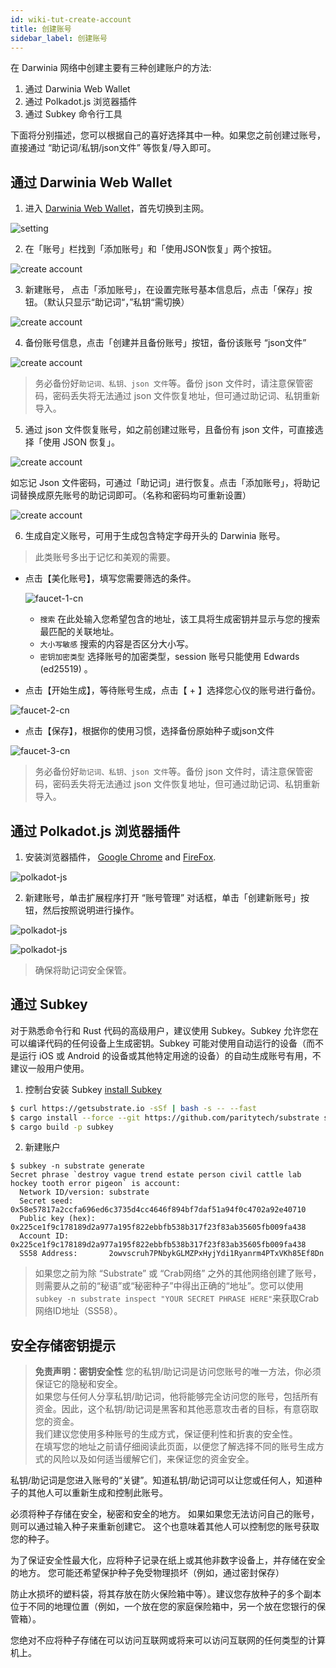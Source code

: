 ```yaml
---
id: wiki-tut-create-account
title: 创建账号
sidebar_label: 创建账号
---
```


在 Darwinia 网络中创建主要有三种创建账户的方法:

1. 通过 Darwinia Web Wallet
2. 通过 Polkadot.js 浏览器插件
3. 通过 Subkey 命令行工具

下面将分别描述，您可以根据自己的喜好选择其中一种。如果您之前创建过账号，直接通过 “助记词/私钥/json文件” 等恢复/导入即可。

## 通过 Darwinia Web Wallet

1. 进入 [Darwinia Web Wallet](https://apps.darwinia.network)，首先切换到主网。

![setting](assets/tut/create-account-0.png)

2. 在「账号」栏找到「添加账号」和「使用JSON恢复」两个按钮。

![create account](assets/tut/create-account-1.png)

3. 新建账号， 点击「添加账号」，在设置完账号基本信息后，点击「保存」按钮。（默认只显示“助记词“，”私钥“需切换）

![create account](assets/tut/create-account-2.png)

4. 备份账号信息，点击「创建并且备份账号」按钮，备份该账号 “json文件”

![create account](assets/tut/create-account-3.png)

> 务必备份好`助记词、私钥、json 文件`等。备份 json 文件时，请注意保管密码，密码丢失将无法通过 json 文件恢复地址，但可通过助记词、私钥重新导入。

5. 通过 json 文件恢复账号，如之前创建过账号，且备份有 json 文件，可直接选择「使用 JSON 恢复」。

![create account](assets/tut/create-account-4.png)

如忘记 Json 文件密码，可通过「助记词」进行恢复。点击「添加账号」，将助记词替换成原先账号的助记词即可。（名称和密码均可重新设置）

![create account](assets/tut/create-account-5.png)

6. 生成自定义账号，可用于生成包含特定字母开头的 Darwinia 账号。

  > 此类账号多出于记忆和美观的需要。

- 点击【美化账号】，填写您需要筛选的条件。

  ![faucet-1-cn](assets/tut/create-account-6.png)

  - `搜索` 在此处输入您希望包含的地址，该工具将生成密钥并显示与您的搜索最匹配的关联地址。
  - `大小写敏感` 搜索的内容是否区分大小写。
  - `密钥加密类型` 选择账号的加密类型，session 账号只能使用 Edwards (ed25519) 。

- 点击【开始生成】，等待账号生成，点击【 + 】选择您心仪的账号进行备份。

![faucet-2-cn](assets/tut/create-account-7.png)

- 点击【保存】，根据你的使用习惯，选择备份原始种子或json文件

![faucet-3-cn](assets/tut/create-account-8.png)

> 务必备份好`助记词、私钥、json 文件`等。备份 json 文件时，请注意保管密码，密码丢失将无法通过 json 文件恢复地址，但可通过助记词、私钥重新导入。


  <!--Polkadot.js 浏览器插件-->

## 通过 Polkadot.js 浏览器插件

1. 安装浏览器插件， [Google Chrome](https://chrome.google.com/webstore/detail/polkadot%7Bjs%7D-extension/mopnmbcafieddcagagdcbnhejhlodfdd?hl=en) and [FireFox](https://addons.mozilla.org/en-US/firefox/addon/polkadot-js-extension).

![polkadot-js](assets/polkadot-js-1-cn.png)

2. 新建账号，单击扩展程序打开 “账号管理” 对话框，单击「创建新账号」按钮，然后按照说明进行操作。

![polkadot-js](assets/polkadot-js-2-cn.png)

![polkadot-js](assets/polkadot-js-3-cn.png)

> 确保将助记词安全保管。


  <!--Subkey CLI-->

## 通过 Subkey

对于熟悉命令行和 Rust 代码的高级用户，建议使用 Subkey。Subkey 允许您在可以编译代码的任何设备上生成密钥。Subkey 可能对使用自动运行的设备（而不是运行 iOS 或 Android 的设备或其他特定用途的设备）的自动生成账号有用，不建议一般用户使用。

1. 控制台安装 Subkey [install Subkey](https://substrate.dev/docs/en/ecosystem/subkey#more-subkey-to-explore)

```bash
$ curl https://getsubstrate.io -sSf | bash -s -- --fast
$ cargo install --force --git https://github.com/paritytech/substrate subkey
$ cargo build -p subkey
```

2. 新建账户

```shell
$ subkey -n substrate generate
Secret phrase `destroy vague trend estate person civil cattle lab hockey tooth error pigeon` is account:
  Network ID/version: substrate
  Secret seed:        0x58e57817a2ccfa696ed6c3735d4cc4646f894bf7daf51a94f0c4702a92e40710
  Public key (hex):   0x225ce1f9c178189d2a977a195f822ebbfb538b317f23f83ab35605fb009fa438
  Account ID:         0x225ce1f9c178189d2a977a195f822ebbfb538b317f23f83ab35605fb009fa438
  SS58 Address:       2owvscruh7PNbykGLMZPxHyjYdi1Ryanrm4PTxVKh85Ef8Dn
```

> 如果您之前为除 “Substrate” 或 “Crab网络” 之外的其他网络创建了账号，则需要从之前的“秘语”或“秘密种子”中得出正确的“地址”。您可以使用`subkey -n substrate inspect "YOUR SECRET PHRASE HERE"`来获取Crab网络ID地址（SS58）。

  <!--END_DOCUSAURUS_CODE_TABS-->

## 安全存储密钥提示

> **免责声明：密钥安全性**
您的私钥/助记词是访问您账号的唯一方法，你必须保证它的隐秘和安全。  
如果您与任何人分享私钥/助记词，他将能够完全访问您的账号，包括所有资金。因此，这个私钥/助记词是黑客和其他恶意攻击者的目标，有意窃取您的资金。  
我们建议您使用多种账号的生成方式，保证便利性和折衷的安全性。  
在填写您的地址之前请仔细阅读此页面，以便您了解选择不同的账号生成方式的风险以及如何适当缓解它们，来保证您的资金安全。

私钥/助记词是您进入账号的“关键”。知道私钥/助记词可以让您或任何人，知道种子的其他人可以重新生成和控制此账号。

必须将种子存储在安全，秘密和安全的地方。 如果如果您无法访问自己的账号，则可以通过输入种子来重新创建它。 这个也意味着其他人可以控制您的账号获取您的种子。

为了保证安全性最大化，应将种子记录在纸上或其他非数字设备上，并存储在安全的地方。 您可能还希望保护种子免受物理损坏（例如，通过密封保存）

防止水损坏的塑料袋，将其存放在防火保险箱中等）。建议您存放种子的多个副本位于不同的地理位置（例如，一个放在您的家庭保险箱中，另一个放在您银行的保管箱）。

您绝对不应将种子存储在可以访问互联网或将来可以访问互联网的任何类型的计算机上。
